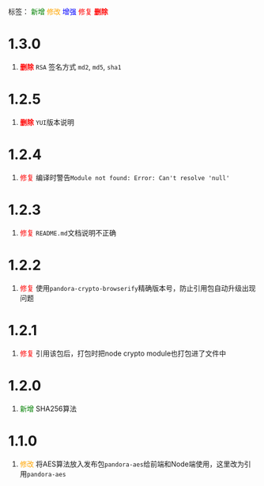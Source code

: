 标签：
<font color=green>新增</font>
<font color=orange>修改</font>
<font color=blue>增强</font>
<font color=red>修复</font>
<font color=red><strong>删除</strong></font>



# 1.3.0
1. <font color=red><strong>删除</strong></font> `RSA` 签名方式 `md2`, `md5`, `sha1`


# 1.2.5
1. <font color=red><strong>删除</strong></font> `YUI`版本说明


# 1.2.4
1. <font color=red>修复</font> 编译时警告`Module not found: Error: Can't resolve 'null'`


# 1.2.3
1. <font color=red>修复</font> `README.md`文档说明不正确


# 1.2.2
1. <font color=red>修复</font> 使用`pandora-crypto-browserify`精确版本号，防止引用包自动升级出现问题


# 1.2.1
1. <font color=red>修复</font> 引用该包后，打包时把node crypto module也打包进了文件中


# 1.2.0
1. <font color=green>新增</font> SHA256算法


# 1.1.0
1. <font color=orange>修改</font> 将AES算法放入发布包`pandora-aes`给前端和Node端使用，这里改为引用`pandora-aes`
